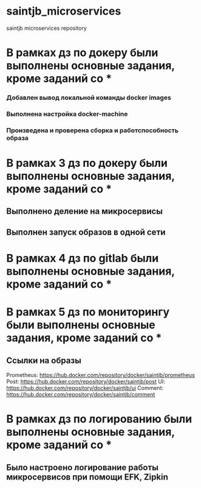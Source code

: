 # saintjb_microservices
saintjb microservices repository

# В рамках дз по докеру были выполнены основные задания, кроме заданий со *
### Добавлен вывод локальной команды docker images
### Выполнена настройка docker-machine
### Произведена и проверена сборка и работспособность образа

# В рамках 3 дз по докеру были выполнены основные задания, кроме заданий со *
## Выполнено деление на микросервисы
## Выполнен запуск образов в одной сети

# В рамках 4 дз по gitlab были выполнены основные задания, кроме заданий со *

#  В рамках 5 дз по мониторингу были выполнены основные задания, кроме заданий со *
## Ссылки на образы
Prometheus: https://hub.docker.com/repository/docker/saintjb/prometheus
Post: https://hub.docker.com/repository/docker/saintjb/post
UI: https://hub.docker.com/repository/docker/saintjb/ui
Comment: https://hub.docker.com/repository/docker/saintjb/comment

# В рамках дз по логированию были выполнены основные задания, кроме заданий со *
## Было настроено логирование работы микросервисов при помощи EFK, Zipkin
